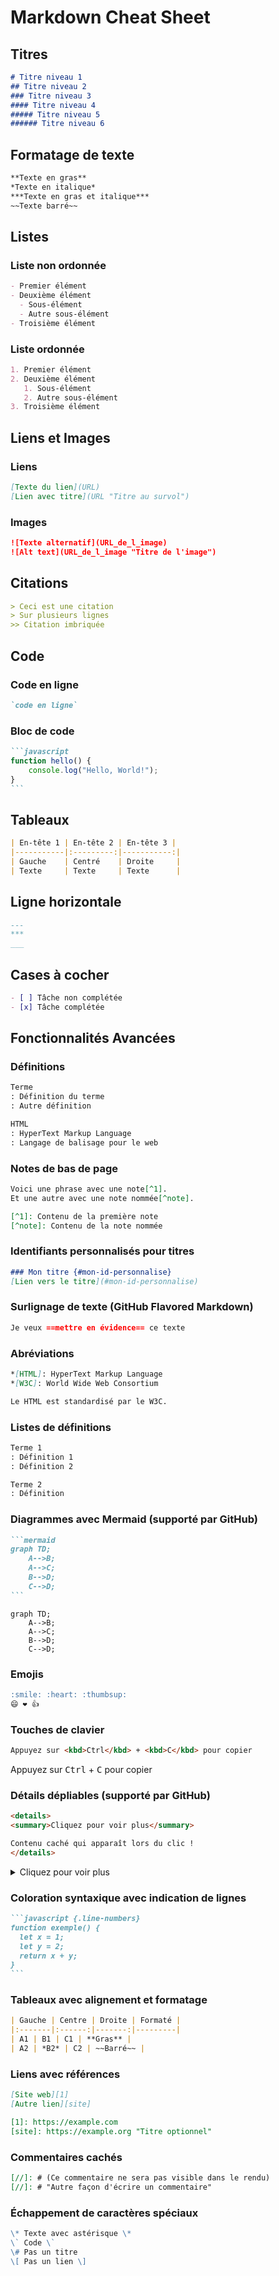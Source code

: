# Markdown Cheat Sheet

## Titres

```markdown
# Titre niveau 1
## Titre niveau 2
### Titre niveau 3
#### Titre niveau 4
##### Titre niveau 5
###### Titre niveau 6
```

## Formatage de texte

```markdown
**Texte en gras**
*Texte en italique*
***Texte en gras et italique***
~~Texte barré~~
```

## Listes

### Liste non ordonnée
```markdown
- Premier élément
- Deuxième élément
  - Sous-élément
  - Autre sous-élément
- Troisième élément
```

### Liste ordonnée
```markdown
1. Premier élément
2. Deuxième élément
   1. Sous-élément
   2. Autre sous-élément
3. Troisième élément
```

## Liens et Images

### Liens
```markdown
[Texte du lien](URL)
[Lien avec titre](URL "Titre au survol")
```

### Images
```markdown
![Texte alternatif](URL_de_l_image)
![Alt text](URL_de_l_image "Titre de l'image")
```

## Citations

```markdown
> Ceci est une citation
> Sur plusieurs lignes
>> Citation imbriquée
```

## Code

### Code en ligne
```markdown
`code en ligne`
```

### Bloc de code
````markdown
```javascript
function hello() {
    console.log("Hello, World!");
}
```
````

## Tableaux

```markdown
| En-tête 1 | En-tête 2 | En-tête 3 |
|-----------|:---------:|-----------:|
| Gauche    | Centré    | Droite     |
| Texte     | Texte     | Texte      |
```

## Ligne horizontale

```markdown
---
***
___
```

## Cases à cocher

```markdown
- [ ] Tâche non complétée
- [x] Tâche complétée
```

## Fonctionnalités Avancées

### Définitions
```markdown
Terme
: Définition du terme
: Autre définition

HTML
: HyperText Markup Language
: Langage de balisage pour le web
```

### Notes de bas de page
```markdown
Voici une phrase avec une note[^1].
Et une autre avec une note nommée[^note].

[^1]: Contenu de la première note
[^note]: Contenu de la note nommée
```

### Identifiants personnalisés pour titres
```markdown
### Mon titre {#mon-id-personnalise}
[Lien vers le titre](#mon-id-personnalise)
```

### Surlignage de texte (GitHub Flavored Markdown)
```markdown
Je veux ==mettre en évidence== ce texte
```

### Abréviations
```markdown
*[HTML]: HyperText Markup Language
*[W3C]: World Wide Web Consortium

Le HTML est standardisé par le W3C.
```

### Listes de définitions
```markdown
Terme 1
: Définition 1
: Définition 2

Terme 2
: Définition
```

### Diagrammes avec Mermaid (supporté par GitHub)
````markdown
```mermaid
graph TD;
    A-->B;
    A-->C;
    B-->D;
    C-->D;
```
````
```mermaid
graph TD;
    A-->B;
    A-->C;
    B-->D;
    C-->D;
```

### Emojis
```markdown
:smile: :heart: :thumbsup:
😄 ❤️ 👍
```

### Touches de clavier
```markdown
Appuyez sur <kbd>Ctrl</kbd> + <kbd>C</kbd> pour copier
```

Appuyez sur <kbd>Ctrl</kbd> + <kbd>C</kbd> pour copier

### Détails dépliables (supporté par GitHub)
```markdown
<details>
<summary>Cliquez pour voir plus</summary>

Contenu caché qui apparaît lors du clic !
</details>
```
<details>
<summary>Cliquez pour voir plus</summary>

Contenu caché qui apparaît lors du clic !
</details>

### Coloration syntaxique avec indication de lignes
````markdown
```javascript {.line-numbers}
function exemple() {
  let x = 1;
  let y = 2;
  return x + y;
}
```
````

### Tableaux avec alignement et formatage
```markdown
| Gauche | Centre | Droite | Formaté |
|:-------|:------:|-------:|---------|
| A1 | B1 | C1 | **Gras** |
| A2 | *B2* | C2 | ~~Barré~~ |
```

### Liens avec références
```markdown
[Site web][1]
[Autre lien][site]

[1]: https://example.com
[site]: https://example.org "Titre optionnel"
```

### Commentaires cachés
```markdown
[//]: # (Ce commentaire ne sera pas visible dans le rendu)
[//]: # "Autre façon d'écrire un commentaire"
```

### Échappement de caractères spéciaux
```markdown
\* Texte avec astérisque \*
\` Code \`
\# Pas un titre
\[ Pas un lien \]
``` 